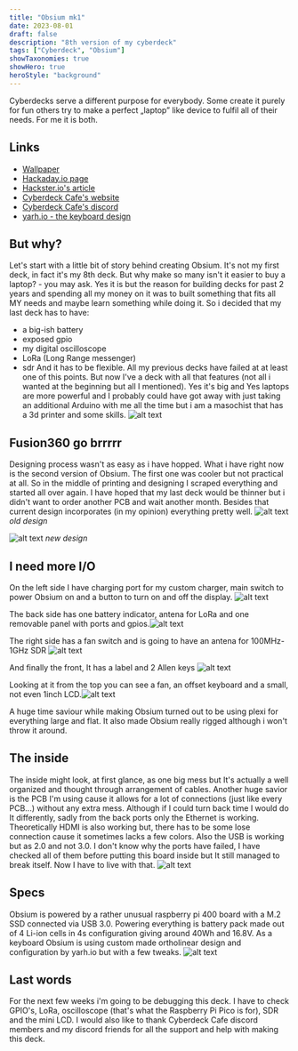 ```yaml
---
title: "Obsium mk1"
date: 2023-08-01
draft: false
description: "8th version of my cyberdeck"
tags: ["Cyberdeck", "Obsium"]
showTaxonomies: true
showHero: true
heroStyle: "background"
---
```


Cyberdecks serve a different purpose for everybody. Some create it purely for fun others try to make a perfect „laptop” like device to fulfil all of their needs. For me it is both.

## Links
* [Wallpaper](https://www.deviantart.com/mcfrolic/art/Abstract-Mountain-Wallpaper-462151732)
* [Hackaday.io page](https://hackaday.io/project/192016-the-obsium-cyberdeck)
* [Hackster.io's article](https://www.hackster.io/news/the-obsium-cyberdeck-is-a-custom-workhorse-d616fb3cd419)
* [Cyberdeck Cafe's website](https://cyberdeck.cafe/)
* [Cyberdeck Cafe's discord](https://discord.com/invite/JK76KBsfuR)
* [yarh.io - the keyboard design](https://yarh.io/)

## But why?
Let's start with a little bit of story behind creating Obsium. It's not my first deck, in fact it's my 8th deck. But why make so many isn't it easier to buy a laptop? - you may ask.
Yes it is but the reason for building decks for past 2 years and spending all my money on it was to built something that fits all MY needs and maybe learn something while doing it. So i decided that my last deck has to have:
- a big-ish battery
- exposed gpio
- my digital oscilloscope
- LoRa (Long Range messenger)
- sdr
And it has to be flexible. All my previous decks have failed at at least one of this points. But now I've a deck with all that features (not all i wanted at the beginning but all I mentioned). Yes it's big and Yes laptops are more powerful and I probably could have got away with just taking an additional Arduino with me all the time but i am a masochist that has a 3d printer and some skills. 
![alt text](onTable.jpg)

## Fusion360 go brrrrr
Designing process wasn't as easy as i have hopped. What i have right now is the second version of Obsium. The first one was cooler but not practical at all. So in the middle of printing and designing I scraped everything and started all over again. I have hoped that my last deck would be thinner but i didn't want to order another PCB and wait another month. Besides that current design incorporates (in my opinion) everything pretty well. 
![alt text](old.jpg)
*old design*

![alt text](new.jpg)
*new design*

## I need more I/O
On the left side I have charging port for my custom charger, main switch to power Obsium on and a button to turn on and off the display. ![alt text](left.jpg)

The back side has one battery indicator, antena for LoRa and one removable panel with ports and gpios.![alt text](back.jpg) 

The right side has a fan switch and is going to have an antena for 100MHz-1GHz SDR ![alt text](right.jpg)

And finally the front, It has a label and 2 Allen keys ![alt text](front.jpg)

Looking at it from the top you can see a fan, an offset keyboard and a small, not even 1inch LCD.![alt text](top.jpg)

A huge time saviour while making Obsium turned out to be using plexi for everything large and flat. It also made Obsium really rigged although i won't throw it around. 

## The inside
The inside might look, at first glance, as one big mess but It's actually a well organized and thought through arrangement of cables. Another huge savior is the PCB I'm using cause it allows for a lot of connections (just like every PCB...) without any extra mess. Although if I could turn back time I would do It differently, sadly from the back ports only the Ethernet is working. Theoretically HDMI is also working but, there has to be some lose connection cause it sometimes lacks a few colors. Also the USB is working but as 2.0 and not 3.0. I don't know why the ports have failed, I have checked all of them before putting this board inside but It still managed to break itself. Now I have to live with that. ![alt text](mess.jpg)

## Specs
Obsium is powered by a rather unusual raspberry pi 400 board with a M.2 SSD connected via USB 3.0. Powering everything is battery pack made out of 4 Li-ion cells in 4s configuration giving around 40Wh and 16.8V. As a keyboard Obsium is using custom made ortholinear design and configuration by yarh.io but with a few tweaks. ![alt text](pi.jpg) 

## Last words
For the next few weeks i'm going to be debugging this deck. I have to check GPIO's, LoRa, oscilloscope (that's what the Raspberry Pi Pico is for), SDR and the mini LCD. I would also like to thank Cyberdeck Cafe discord members and my discord friends for all the support and help with making this deck. 